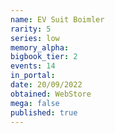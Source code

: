 ```yaml
---
name: EV Suit Boimler
rarity: 5
series: low
memory_alpha:
bigbook_tier: 2
events: 14
in_portal:
date: 20/09/2022
obtained: WebStore
mega: false
published: true
---
```



